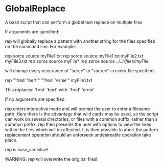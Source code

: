 # GlobalReplace
A bash script that can perform a global text replace on multiple files

If arguments are specified:

rep will globally replace a pattern with another string for the files specified on the command line.
For example:

   rep sorce source myFile1.txt
   rep sorce source myFile1.txt myFile2.txt myFile3.txt
   rep sorce source myFile*
   rep sorce source ../../*/files/myFile*

will change every occurance of "sorce" to "source" in every file specified.

   rep "'fred' 'bert'" "'fred' 'ernie'" myFile1.txt

This replaces: 'fred' 'bert'
with:          'fred' 'ernie'


If no arguments are specified:

rep enters interactive mode and will prompt the user to enter a filename path. Here there is the advantage that wild cards may be used, so the script can work on several directories, or files with a common suffix, rather than a common prefix. rep then presents the user with options to view the lines within the files which will be affected. It is then possible to abort the pattern replacement operation should an unforseen undesireable operation take place.

rep is _case_sensitive_!

WARNING: rep will overwrite the original files!
